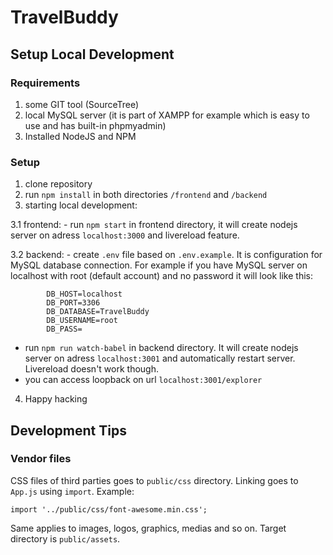 # TravelBuddy

## Setup Local Development

### Requirements

1. some GIT tool (SourceTree)
2. local MySQL server (it is part of XAMPP for example which is easy to use and has built-in phpmyadmin)
3. Installed NodeJS and NPM

### Setup

1. clone repository
2. run `npm install` in both directories `/frontend` and `/backend`
3. starting local development:

  3.1 frontend:
    - run `npm start` in frontend directory, it will create nodejs server on adress `localhost:3000` and livereload feature.

  3.2 backend:
    - create `.env` file based on `.env.example`. It is configuration for MySQL database connection. For example if you have MySQL server on localhost with root (default account) and no password it will look like this:

            DB_HOST=localhost
            DB_PORT=3306
            DB_DATABASE=TravelBuddy
            DB_USERNAME=root
            DB_PASS=

   - run `npm run watch-babel` in backend directory. It will create nodejs server on adress `localhost:3001` and automatically restart          server. Livereload doesn't work though.
   - you can access loopback on url `localhost:3001/explorer`

4. Happy hacking

## Development Tips

### Vendor files

CSS files of third parties goes to `public/css` directory. Linking goes to `App.js` using `import`.
Example:

    import '../public/css/font-awesome.min.css';

Same applies to images, logos, graphics, medias and so on. Target directory is `public/assets`.
